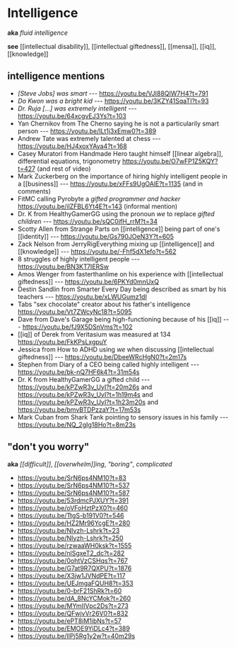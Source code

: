 # Intelligence

**aka** _fluid intelligence_

**see** [[intellectual disability]], [[intellectual giftedness]], [[mensa]], [[iq]], [[knowledge]]

## intelligence mentions

- _[Steve Jobs] was smart_ --- <https://youtu.be/VJI88QIW7H4?t=791>
- _Do Kwon was a bright kid_ --- <https://youtu.be/3KZY41SqaTI?t=93>
- _Dr. Ruja [...] was extremely intelligent_ --- <https://youtu.be/64xcgvEJ3Ys?t=103>
- Yan Chernikov from The Cherno saying he is not a particularily smart person --- <https://youtu.be/ILt1j3xEmw0?t=389>
- Andrew Tate was extremely talented at chess --- <https://youtu.be/HJ4xoxYAya4?t=168>
- Casey Muratori from Handmade Hero taught himself [[linear algebra]], differential equations, trigonometry <https://youtu.be/O7wFP1Z5KQY?t=427> (and rest of video)
- Mark Zuckerberg on the importance of hiring highly intelligent people in a [[business]] --- <https://youtu.be/xFFs9UgOAlE?t=1135> (and in comments)
- FitMC calling Pyrobyte a _gifted programmer and hacker_ <https://youtu.be/ilZFBL6Yt4E?t=143> (informal mention)
- Dr. K from HealthyGamerGG using the pronoun _we_ to replace _gifted children_ --- <https://youtu.be/sQC0jfH_rrM?t=34>
- Scotty Allen from Strange Parts on [[intelligence]] being part of one's [[identity]] --- <https://youtu.be/Gs790JOeN3Y?t=605>
- Zack Nelson from JerryRigEverything mixing up [[intelligence]] and [[knowledge]] --- <https://youtu.be/-Fhf5dX1efo?t=562>
- 8 struggles of highly intelligent people --- <https://youtu.be/BN3KT7IERSw>
- Amos Wenger from fasterthanlime on his experience with [[intellectual giftedness]] --- <https://youtu.be/6PKYd0mnUxQ>
- Destin Sandlin from Smarter Every Day being described as smart by his teachers --- <https://youtu.be/xLWUGumz1dI>
- Tabs "sex chocolate" creator about his father's intelligence <https://youtu.be/Vt7ZWcyNc18?t=5095>
- Dave from Dave's Garage being high-functioning because of his [[iq]] --- <https://youtu.be/fJ9X5DSnVms?t=102>
- [[iq]] of Derek from Veritasium was measured at 134 <https://youtu.be/FkKPsLxgpuY>
- Jessica from How to ADHD using _we_ when discussing [[intellectual giftedness]] --- <https://youtu.be/DbeeWRcHgN0?t=2m17s>
- Stephen from Diary of a CEO being called highly intelligent --- <https://youtu.be/bk-nQ7HF6k4?t=31m54s>
- Dr. K from HealthyGamerGG a gifted child --- <https://youtu.be/kPZwR3v_UyI?t=20m26s> and <https://youtu.be/kPZwR3v_UyI?t=1h19m4s> and <https://youtu.be/kPZwR3v_UyI?t=1h23m20s> and <https://youtu.be/bmvBTDPzzaY?t=17m53s>
- Mark Cuban from Shark Tank pointing to sensory issues in his family --- <https://youtu.be/NQ_2gIg18Ho?t=8m23s>

## "don't you worry"

**aka** _[[difficult]]_, _[[overwhelm]]ing_, _"boring"_, _complicated_

- <https://youtu.be/SrN6ps4NM10?t=83>
- <https://youtu.be/SrN6ps4NM10?t=537>
- <https://youtu.be/SrN6ps4NM10?t=587>
- <https://youtu.be/53rdmcPJXUY?t=391>
- <https://youtu.be/oVFoHztPzX0?t=460>
- <https://youtu.be/TtgS-b191V0?t=546>
- <https://youtu.be/HZ2Mr96YcgE?t=280>
- <https://youtu.be/NIyzh-Lshrk?t=23>
- <https://youtu.be/NIyzh-Lshrk?t=250>
- <https://youtu.be/rzwaaWH0ksk?t=1555>
- <https://youtu.be/nlSgxeT2_dc?t=282>
- <https://youtu.be/0ohtVzCSHqs?t=767>
- <https://youtu.be/G7at9R7QXPU?t=1876>
- <https://youtu.be/X3jw1JVNdPE?t=117>
- <https://youtu.be/UEJmgaFQUH8?t=353>
- <https://youtu.be/0-brF21ShRk?t=60>
- <https://youtu.be/dA_8NcYCMok?t=260>
- <https://youtu.be/MYmIIVpc2Ds?t=273>
- <https://youtu.be/QFwjvVr26V0?t=832>
- <https://youtu.be/ePT8iM1ibNs?t=57>
- <https://youtu.be/EMOE9YiDLc4?t=389>
- <https://youtu.be/IlPj5Rg1y2w?t=40m29s>
